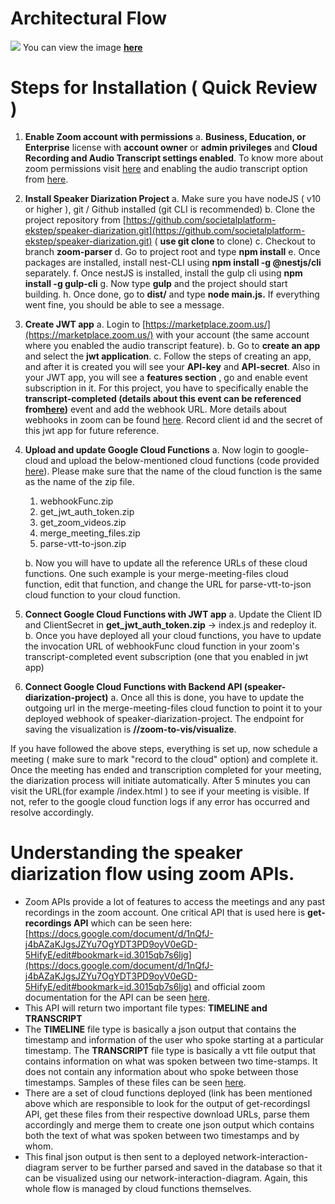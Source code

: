 # **Architectural Flow**

![](https://drive.google.com/uc?export=view&id=1_LyYaa2_MH7RCd-W1EZNSlSki0P8WOpT)
You can view the image [**here**](https://drive.google.com/file/d/1_LyYaa2_MH7RCd-W1EZNSlSki0P8WOpT/view?usp=sharing)

# **Steps for Installation ( Quick Review )**

1. **Enable Zoom account with permissions**
  a. **Business, Education, or Enterprise** license with **account owner** or **admin privileges** and **Cloud Recording and Audio Transcript settings enabled**. To know more about zoom permissions visit [here](https://support.zoom.us/hc/en-us/articles/115001078646-Role-Based-Access-Control) and enabling the audio transcript option from [here](https://support.zoom.us/hc/en-us/articles/115004794983-Automatically-Transcribe-Cloud-Recordings).

1. **Install Speaker Diarization Project**
  a. Make sure you have nodeJS ( v10 or higher ), git / Github installed (git CLI is recommended)
  b. Clone the project repository from [https://github.com/societalplatform-ekstep/speaker-diarization.git](https://github.com/societalplatform-ekstep/speaker-diarization.git) ( **use git clone <repo-url>** to clone)
  c. Checkout to branch **zoom-parser**
  d. Go to project root and type **npm install**
  e. Once packages are installed, install nest-CLI using **npm install -g @nestjs/cli** separately.
  f. Once nestJS is installed, install the gulp cli using **npm install -g gulp-cli**
  g. Now type **gulp** and the project should start building.
  h. Once done, go to **dist/** and type **node main.js.** If everything went fine, you should be able to see a message.

1. **Create JWT app**
  a. Login to [https://marketplace.zoom.us/](https://marketplace.zoom.us/) with your account (the same account where you enabled the audio transcript feature).
  b. Go to **create an app** and select the **jwt application**.
  c. Follow the steps of creating an app, and after it is created you will see your **API-key** and **API-secret**. Also in your JWT app, you will see a **features section** , go and enable event subscription in it. For this project, you have to specifically enable the **transcript-completed (**details about this event can be referenced from[here](https://marketplace.zoom.us/docs/api-reference/webhook-reference/recording-events/recording-transcript-completed)**)** event and add the webhook URL. More details about webhooks in zoom can be found [here](https://marketplace.zoom.us/docs/api-reference/webhook-reference). Record client id and the secret of this jwt app for future reference.

1. **Upload and update Google Cloud Functions**
  a. Now login to google-cloud and upload the below-mentioned cloud functions (code provided [here](https://drive.google.com/file/d/1JeTNBu9D4c0_9YYjzlmf9rYnIbVvqxcT/view?usp=sharing)). Please make sure that the name of the cloud function is the same as the name of the zip file.
    1. webhookFunc.zip
    2. get\_jwt\_auth\_token.zip
    3. get\_zoom\_videos.zip
    4. merge\_meeting\_files.zip
    5. parse-vtt-to-json.zip

   b. Now you will have to update all the reference URLs of these cloud functions. One such example is your merge-meeting-files cloud function, edit that function, and change the URL for parse-vtt-to-json cloud function to your cloud function.
1. **Connect Google Cloud Functions with JWT app**
  a. Update the Client ID and ClientSecret in **get\_jwt\_auth\_token.zip** → index.js and redeploy it.
  b. Once you have deployed all your cloud functions, you have to update the invocation URL of webhookFunc cloud function in your zoom's transcript-completed event subscription (one that you enabled in jwt app)

1. **Connect Google Cloud Functions with Backend API (speaker-diarization-project)**
  a. Once all this is done, you have to update the outgoing url in the merge-meeting-files cloud function to point it to your deployed webhook of speaker-diarization-project. The endpoint for saving the visualization is **/<domain>/zoom-to-vis/visualize**.

If you have followed the above steps, everything is set up, now schedule a meeting ( make sure to mark "record to the cloud" option) and complete it. Once the meeting has ended and transcription completed for your meeting, the diarization process will initiate automatically. After 5 minutes you can visit the URL(for example <your-deployed-domain>/index.html ) to see if your meeting is visible. If not, refer to the google cloud function logs if any error has occurred and resolve accordingly.

# **Understanding the speaker diarization flow using zoom APIs.**

- Zoom APIs provide a lot of features to access the meetings and any past recordings in the zoom account. One critical API that is used here is **get-recordings API** which can be seen here: [https://docs.google.com/document/d/1nQfJ-j4bAZaKJgsJZYu7OgYDT3PD9oyV0eGD-5HifyE/edit#bookmark=id.3015qb7s6ljg](https://docs.google.com/document/d/1nQfJ-j4bAZaKJgsJZYu7OgYDT3PD9oyV0eGD-5HifyE/edit#bookmark=id.3015qb7s6ljg) and official zoom documentation for the API can be seen [here](https://marketplace.zoom.us/docs/api-reference/zoom-api/cloud-recording/recordingget).
- This API will return two important file types: **TIMELINE and TRANSCRIPT**
- The **TIMELINE** file type is basically a json output that contains the timestamp and information of the user who spoke starting at a particular timestamp. The **TRANSCRIPT** file type is basically a vtt file output that contains information on what was spoken between two time-stamps. It does not contain any information about who spoke between those timestamps. Samples of these files can be seen [here](https://drive.google.com/drive/folders/1K8tzjwcrYDsUWChDF7AroTbnjpSnS_W8?usp=sharing).
- There are a set of cloud functions deployed (link has been mentioned above which are responsible to look for the output of get-recordingsI API, get these files from their respective download URLs, parse them accordingly and merge them to create one json output which contains both the text of what was spoken between two timestamps and by whom.
- This final json output is then sent to a deployed network-interaction-diagram server to be further parsed and saved in the database so that it can be visualized using our network-interaction-diagram. Again, this whole flow is managed by cloud functions themselves.
